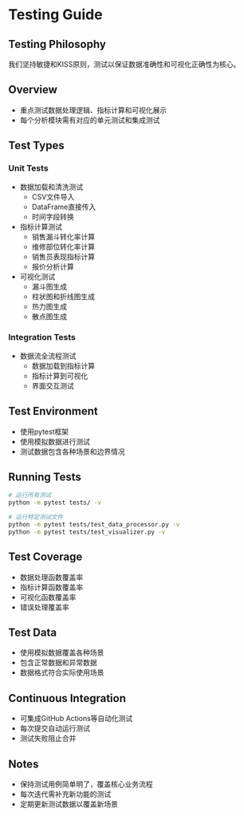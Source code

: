 # Testing Guide

## Testing Philosophy
我们坚持敏捷和KISS原则，测试以保证数据准确性和可视化正确性为核心。

## Overview
- 重点测试数据处理逻辑、指标计算和可视化展示
- 每个分析模块需有对应的单元测试和集成测试

## Test Types

### Unit Tests
- 数据加载和清洗测试
  - CSV文件导入
  - DataFrame直接传入
  - 时间字段转换
- 指标计算测试
  - 销售漏斗转化率计算
  - 维修部位转化率计算
  - 销售员表现指标计算
  - 报价分析计算
- 可视化测试
  - 漏斗图生成
  - 柱状图和折线图生成
  - 热力图生成
  - 散点图生成

### Integration Tests
- 数据流全流程测试
  - 数据加载到指标计算
  - 指标计算到可视化
  - 界面交互测试

## Test Environment
- 使用pytest框架
- 使用模拟数据进行测试
- 测试数据包含各种场景和边界情况

## Running Tests
```bash
# 运行所有测试
python -m pytest tests/ -v

# 运行特定测试文件
python -m pytest tests/test_data_processor.py -v
python -m pytest tests/test_visualizer.py -v
```

## Test Coverage
- 数据处理函数覆盖率
- 指标计算函数覆盖率
- 可视化函数覆盖率
- 错误处理覆盖率

## Test Data
- 使用模拟数据覆盖各种场景
- 包含正常数据和异常数据
- 数据格式符合实际使用场景

## Continuous Integration
- 可集成GitHub Actions等自动化测试
- 每次提交自动运行测试
- 测试失败阻止合并

## Notes
- 保持测试用例简单明了，覆盖核心业务流程
- 每次迭代需补充新功能的测试
- 定期更新测试数据以覆盖新场景 